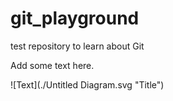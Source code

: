 # git_playground

test repository to learn about Git

Add some text here.

![Text](./Untitled Diagram.svg "Title")
